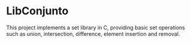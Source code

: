 # LibConjunto
This project implements a set library in C, providing basic set operations such as union, intersection, difference, element insertion and removal.
